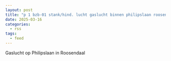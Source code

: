 ```yaml
---
layout: post
title: "p 1 bzb-01 stank/hind. lucht gaslucht binnen philipslaan roosendaal 201331"
date: 2025-03-16
categories: 
  - rss
tags: 
  - feed
---
```


Gaslucht op Philipslaan in Roosendaal
